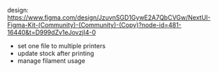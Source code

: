 design: https://www.figma.com/design/JzuvnSGD1GywE2A7QbCVGw/NextUI-Figma-Kit-(Community)-(Community)-(Copy)?node-id=481-16440&t=D999dZv1eJovzjI4-0

-   set one file to multiple printers
-   update stock after printing
-   manage filament usage
